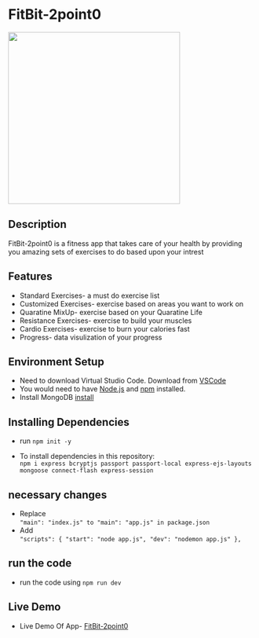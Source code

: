 # FitBit-2point0


<img src="https://user-images.githubusercontent.com/72491412/114506150-04b12600-9c4f-11eb-8265-9502d1c57a19.png" width="350">


## Description

FitBit-2point0 is a fitness app that takes care of your health by providing you amazing sets of exercises to do based upon your intrest

## Features

- Standard Exercises- a must do exercise list
- Customized Exercises- exercise based on areas you want to work on
- Quaratine MixUp- exercise based on your Quaratine Life
- Resistance Exercises- exercise to build your muscles
- Cardio Exercises- exercise to burn your calories fast
- Progress- data visulization of your progress

## Environment Setup

- Need to download Virtual Studio Code.
  Download from [VSCode](https://code.visualstudio.com/download)
- You would need to have [Node.js](https://nodejs.org/en/) and [npm](https://www.npmjs.com/) installed.
- Install MongoDB [install](https://docs.mongodb.com/guides/server/install/)

## Installing Dependencies

- run `npm init -y`

- To install dependencies in this repository:<br/>
  `npm i express bcryptjs passport passport-local express-ejs-layouts mongoose connect-flash express-session`

## necessary changes

- Replace <br/>`"main": "index.js" to "main": "app.js" in package.json`
- Add<br/>
  `"scripts": {
    "start": "node app.js",
    "dev": "nodemon app.js"
  },`
  
## run the code

- run the code using `npm run dev`

## Live Demo

- Live Demo Of App- [FitBit-2point0](https://fitbit-2point0.herokuapp.com/)
